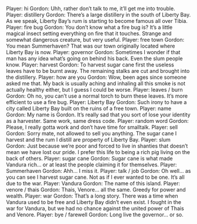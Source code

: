 Player: hi
Gordon: Uhh, rather don’t talk to me, it’ll get me into trouble.
Player: distillery
Gordon: There’s a large distillery in the south of Liberty Bay. As we speak, Liberty Bay’s rum is starting to become famous all over Tibia.
Player: fire bug
Gordon: You don’t know what a fire bug is? It’s a little magical insect setting everything on fire that it touches. Strange and somewhat dangerous creature, but very useful.
Player: free town
Gordon: You mean Summerhaven? That was our town originally located where Liberty Bay is now.
Player: governor
Gordon: Sometimes I wonder if that man has any idea what’s going on behind his back. Even the slum people know.
Player: harvest
Gordon: To harvest sugar cane first the useless leaves have to be burnt away. The remaining stalks are cut and brought into the distillery.
Player: how are you
Gordon: Wow, been ages since someone asked me that. My back is usually aching and inhaling all this smoke is not actually healthy either, but I guess I could be worse.
Player: leaves / burn
Gordon: Oh no, you can’t use a normal torch to burn these leaves. It’s more efficient to use a fire bug.
Player: Liberty Bay
Gordon: Such irony to have a city called Liberty Bay built on the ruins of a free town.
Player: name
Gordon: My name is Gordon. It’s really sad that you sort of lose your identity as a harvester. Same work, same dress code.
Player: random word
Gordon: Please, I really gotta work and don’t have time for smalltalk.
Player: sell
Gordon: Sorry mate, not allowed to sell you anything. The sugar cane I harvest and the rum I distill are property of Liberty Bay.
Player: slum
Gordon: Just because we’re poor and forced to live in shanties that doesn’t mean we have lost our pride. I prefer this life to being a rich pig living on the back of others.
Player: sugar cane
Gordon: Sugar cane is what made Vandura rich… or at least the people claiming it for themselves.
Player: Summerhaven
Gordon: Ahh… I miss it.
Player: talk / job
Gordon: Oh well… as you can see I harvest sugar cane. Not as if I ever wanted to be one. It’s all due to the war.
Player: Vandura
Gordon: The name of this island.
Player: venore / thais
Gordon: Thais, Venore… all the same. Greedy for power and wealth.
Player: war
Gordon: That’s a long story. There was a time when Vandura used to be free and Liberty Bay didn’t even exist. I fought in the war for Vandura, but we had no chance against the united power of Thais and Venore.
Player: bye / farewell
Gordon: Long live the governor… or so.